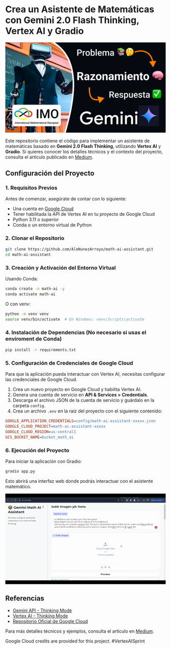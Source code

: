 # Crea un Asistente de Matemáticas con Gemini 2.0 Flash Thinking, Vertex AI y Gradio

![image](img/gemini.png)

Este repositorio contiene el código para implementar un asistente de matemáticas basado en **Gemini 2.0 Flash Thinking**, utilizando **Vertex AI** y **Gradio**. Si quieres conocer los detalles técnicos y el contexto del proyecto, consulta el artículo publicado en [Medium](https://console.cloud.google.com/).

## Configuración del Proyecto

### 1. Requisitos Previos
Antes de comenzar, asegúrate de contar con lo siguiente:

- Una cuenta en [Google Cloud](https://console.cloud.google.com/)
- Tener habilitada la API de Vertex AI en tu proyecto de Google Cloud
- Python 3.11 o superior
- Conda o un entorno virtual de Python

### 2. Clonar el Repositorio
```bash
git clone https://github.com/AleNunezArroyo/math-ai-assistant.git
cd math-ai-assistant
```

### 3. Creación y Activación del Entorno Virtual
Usando Conda:
```bash
conda create -n math-ai -y
conda activate math-ai
```

O con venv:
```bash
python -m venv venv
source venv/bin/activate  # En Windows: venv\Scripts\activate
```

### 4. Instalación de Dependencias (No necesario si usas el enviroment de Conda)
```bash
pip install -r requirements.txt
```

### 5. Configuración de Credenciales de Google Cloud
Para que la aplicación pueda interactuar con Vertex AI, necesitas configurar las credenciales de Google Cloud.

1. Crea un nuevo proyecto en Google Cloud y habilita Vertex AI.
2. Genera una cuenta de servicio en **API & Services > Credentials**.
3. Descarga el archivo JSON de la cuenta de servicio y guárdalo en la carpeta `config`.
4. Crea un archivo `.env` en la raíz del proyecto con el siguiente contenido:

```ini
GOOGLE_APPLICATION_CREDENTIALS=config/math-ai-assistant-xxxxx.json
GOOGLE_CLOUD_PROJECT=math-ai-assistant-xxxxx
GOOGLE_CLOUD_REGION=us-central1
GCS_BUCKET_NAME=bucket_math_ai
```

### 6. Ejecución del Proyecto
Para iniciar la aplicación con Gradio:
```bash
gradio app.py
```
Esto abrirá una interfaz web donde podrás interactuar con el asistente matemático.

![image](img/demo.gif)

## Referencias
- [Gemini API - Thinking Mode](https://ai.google.dev/gemini-api/docs/thinking)
- [Vertex AI - Thinking Mode](https://cloud.google.com/vertex-ai/generative-ai/docs/thinking)
- [Repositorio Oficial de Google Cloud](https://github.com/GoogleCloudPlatform/generative-ai/blob/main/gemini/getting-started/intro_gemini_2_0_flash_thinking_mode.ipynb)

Para más detalles técnicos y ejemplos, consulta el artículo en [Medium](https://console.cloud.google.com/).

Google Cloud credits are provided for this project. #VertexAISprint